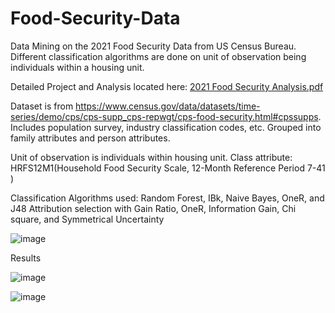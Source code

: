 # Food-Security-Data
Data Mining on the 2021 Food Security Data from US Census Bureau. Different classification algorithms are done on unit of observation being individuals within a housing unit. 

Detailed Project and Analysis located here: [2021 Food Security Analysis.pdf](https://github.com/realmerty/Food-Security-Data/files/11216467/2021.Food.Security.Analysis.pdf)

Dataset is from https://www.census.gov/data/datasets/time-series/demo/cps/cps-supp_cps-repwgt/cps-food-security.html#cpssupps. Includes population survey, industry classification codes, etc.
Grouped into family attributes and person attributes.

Unit of observation is individuals within housing unit.
Class attribute: HRFS12M1(Household Food Security Scale, 12-Month Reference Period 7-41 )

Classification Algorithms used: Random Forest, IBk, Naive Bayes, OneR, and J48
Attribution selection with Gain Ratio, OneR, Information Gain, Chi square, and Symmetrical Uncertainty

![image](https://user-images.githubusercontent.com/104241091/231598277-7b6993fd-4b46-4b85-9d34-401d97bb90ff.png)

Results

![image](https://user-images.githubusercontent.com/104241091/231598433-40a0cf5e-0af6-408a-83ff-785a3d0b66d1.png)

![image](https://user-images.githubusercontent.com/104241091/231598502-706e49e1-5bd1-4f34-abb5-46135bd880ea.png)





